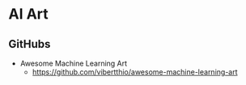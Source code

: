# AI Art

## GitHubs
* Awesome Machine Learning Art
  - https://github.com/vibertthio/awesome-machine-learning-art
